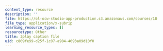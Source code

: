 ```yaml
---
content_type: resource
description: ''
file: https://ol-ocw-studio-app-production.s3.amazonaws.com/courses/18-01sc-single-variable-calculus-fall-2010/c809fe99d25f1c07a9844093a09d10f0_aefQ2FYugAY.srt
file_type: application/x-subrip
learning_resource_types: []
resourcetype: Other
title: 3play caption file
uid: c809fe99-d25f-1c07-a984-4093a09d10f0
---
```

